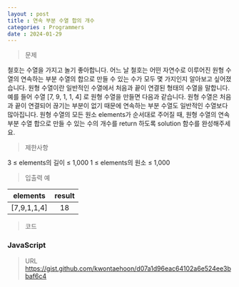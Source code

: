 ```yaml
---
layout : post
title : 연속 부분 수열 합의 개수
categories : Programmers
date : 2024-01-29
---
```

> 문제<br>

철호는 수열을 가지고 놀기 좋아합니다. 어느 날 철호는 어떤 자연수로 이루어진 원형 수열의 연속하는 부분 수열의 합으로 만들 수 있는 수가 모두 몇 가지인지 알아보고 싶어졌습니다. 원형 수열이란 일반적인 수열에서 처음과 끝이 연결된 형태의 수열을 말합니다. 예를 들어 수열 [7, 9, 1, 1, 4] 로 원형 수열을 만들면 다음과 같습니다.
원형 수열은 처음과 끝이 연결되어 끊기는 부분이 없기 때문에 연속하는 부분 수열도 일반적인 수열보다 많아집니다.
원형 수열의 모든 원소 elements가 순서대로 주어질 때, 원형 수열의 연속 부분 수열 합으로 만들 수 있는 수의 개수를 return 하도록 solution 함수를 완성해주세요.

> 제한사항<br>

3 ≤ elements의 길이 ≤ 1,000
1 ≤ elements의 원소 ≤ 1,000

> 입출력 예<br>

|elements|result|
|:--:|:--:|
|[7,9,1,1,4]|18|

> 코드

### JavaScript
<script src="https://gist.github.com/kwontaehoon/d07a1d96eac64102a6e524ee3bbaf6c4.js"></script>

> URL
https://gist.github.com/kwontaehoon/d07a1d96eac64102a6e524ee3bbaf6c4